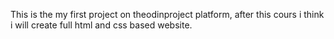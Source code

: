 This is the my first project on theodinproject platform, after this cours i think i will create full html and css based website.
